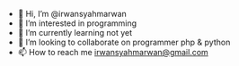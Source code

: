 - 👋 Hi, I’m @irwansyahmarwan
- 👀 I’m interested in programming
- 🌱 I’m currently learning not yet
- 💞️ I’m looking to collaborate on programmer php & python
- 📫 How to reach me irwansyahmarwan@gmail.com

<!---
irwansyahmarwan/irwansyahmarwan is a ✨ special ✨ repository because its `README.md` (this file) appears on your GitHub profile.
You can click the Preview link to take a look at your changes.
--->
